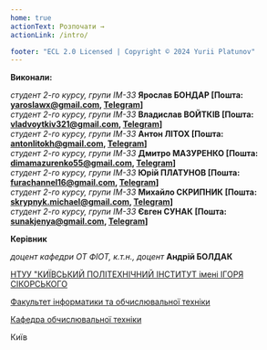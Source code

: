 ```yaml
---
home: true
actionText: Розпочати →
actionLink: /intro/

footer: "ECL 2.0 Licensed | Copyright © 2024 Yurii Platunov"
---
```



**Виконали:** 

*студент 2-го курсу, групи ІМ-33*<span padding-right:5em></span> **Ярослав БОНДАР [Пошта: yaroslawx@gmail.com, [Telegram](https://t.me/Adaptolo9)]**  
*студент 2-го курсу, групи ІМ-33*<span padding-right:5em></span> **Владислав ВОЙТКІВ [Пошта: vladvoytkiv321@gmail.com, [Telegram](https://t.me/alomv1)]**  
*студент 2-го курсу, групи ІМ-33*<span padding-right:5em></span> **Антон ЛІТОХ [Пошта: antonlitokh@gmail.com, [Telegram](https://t.me/Antoniolitoo)]**  
*студент 2-го курсу, групи ІМ-33*<span padding-right:5em></span> **Дмитро МАЗУРЕНКО [Пошта: dimamazurenko55@gmail.com, [Telegram](https://t.me/gbdxfilhn)]**  
*студент 2-го курсу, групи ІМ-33*<span padding-right:5em></span> **Юрій ПЛАТУНОВ [Пошта: furachannel16@gmail.com, [Telegram](https://t.me/fura_izi)]**  
*студент 2-го курсу, групи ІМ-33*<span padding-right:5em></span> **Михайло СКРИПНИК [Пошта: skrypnyk.michael@gmail.com, [Telegram](https://t.me/elaiviaien)]**  
*студент 2-го курсу, групи ІМ-33*<span padding-right:5em></span> **Євген СУНАК [Пошта: sunakjenya@gmail.com, [Telegram](https://t.me/Zhenya_O_O)]**  



**Керівник**

*доцент кафедри ОТ ФІОТ, к.т.н., доцент*<span padding-right:5em></span> **Андрій БОЛДАК** 

[НТУУ "КИЇВСЬКИЙ ПОЛІТЕХНІЧНИЙ ІНСТИТУТ імені ІГОРЯ СІКОРСЬКОГО](https://kpi.ua/)

[Факультет інформатики та обчислювальної техніки](https://fiot.kpi.ua/)

[Кафедра обчислювальної техніки](https://comsys.kpi.ua/)

Київ
